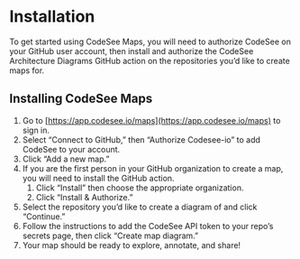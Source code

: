 # Installation

To get started using CodeSee Maps, you will need to authorize CodeSee on your GitHub user account, then install and authorize the CodeSee Architecture Diagrams GitHub action on the repositories you’d like to create maps for.

## Installing CodeSee Maps
1. Go to [https://app.codesee.io/maps](https://app.codesee.io/maps) to sign in.
1. Select “Connect to GitHub,” then “Authorize Codesee-io” to add CodeSee to your account.
1. Click “Add a new map.”
1. If you are the first person in your GitHub organization to create a map, you will need to install the GitHub action.
    1. Click “Install” then choose the appropriate organization.
    1. Click “Install & Authorize.”
1. Select the repository you’d like to create a diagram of and click “Continue.”
1. Follow the instructions to add the CodeSee API token to your repo’s secrets page, then click “Create map diagram.”
1. Your map should be ready to explore, annotate, and share!